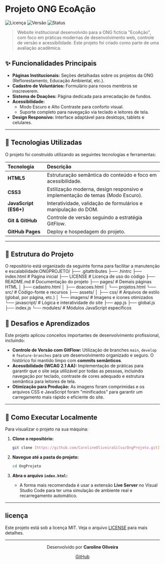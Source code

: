 # Projeto ONG EcoAção 

![Licença](https://img.shields.io/badge/license-MIT-blue.svg)
![Versão](https://img.shields.io/badge/version-v1.0.0-brightgreen)
![Status](https://img.shields.io/badge/status-conclu%C3%ADdo-success)

> Website institucional desenvolvido para a ONG fictícia "EcoAção", com foco em práticas modernas de desenvolvimento web, controle de versão e acessibilidade. Este projeto foi criado como parte de uma avaliação acadêmica.

<p align="center">
  </p>

## ✨ Funcionalidades Principais

* **Páginas Institucionais:** Seções detalhadas sobre os projetos da ONG (Reflorestamento, Educação Ambiental, etc.).
* **Cadastro de Voluntários:** Formulário para novos membros se inscreverem.
* **Sistema de Doações:** Página dedicada para arrecadação de fundos.
* **Acessibilidade:**
    * Modo Escuro e Alto Contraste para conforto visual.
    * Suporte completo para navegação via teclado e leitores de tela.
* **Design Responsivo:** Interface adaptável para desktops, tablets e celulares.

---

## 🚀 Tecnologias Utilizadas

O projeto foi construído utilizando as seguintes tecnologias e ferramentas:

| Tecnologia | Descrição |
| :--- | :--- |
| **HTML5** | Estruturação semântica do conteúdo e foco em acessibilidade. |
| **CSS3** | Estilização moderna, design responsivo e implementação de temas (Modo Escuro). |
| **JavaScript (ES6+)** | Interatividade, validação de formulários e manipulação do DOM. |
| **Git & GitHub** | Controle de versão seguindo a estratégia GitFlow. |
| **GitHub Pages**| Deploy e hospedagem do projeto. |

---

## 📂 Estrutura do Projeto

O repositório está organizado da seguinte forma para facilitar a manutenção e escalabilidade:ONGPROJETO/ ├── .gitattributes ├── .hintrc ├── index.html # Página inicial ├── LICENSE # Licença de uso do código ├── README.md # Documentação do projeto ├── pages/ # Demais páginas HTML │ ├── cadastro.html │ ├── doacoes.html │ └── projetos.html └── src/ # Código-fonte e recursos ├── assets/ │ ├── css/ # Arquivos de estilo (global, por página, etc.) │ └── imagens/ # Imagens e ícones otimizados └── javascript/ # Lógica e interatividade do site ├── app.js ├── global.js ├── index.js └── modules/ # Módulos JavaScript específicos      
## 🎯 Desafios e Aprendizados

Este projeto aplicou conceitos importantes de desenvolvimento profissional, incluindo:

* **Controle de Versão com GitFlow:** Utilização de branches `main`, `develop` e `feature-branches` para um desenvolvimento organizado e seguro. O histórico foi mantido limpo com **commits semânticos**.
* **Acessibilidade (WCAG 2.1 AA):** Implementação de práticas para garantir que o site seja utilizável por todas as pessoas, incluindo navegação por teclado, contraste de cores adequado e estrutura semântica para leitores de tela.
* **Otimização para Produção:** As imagens foram comprimidas e os arquivos CSS e JavaScript foram "minificados" para garantir um carregamento mais rápido e eficiente do site.

---

## 🏁 Como Executar Localmente

Para visualizar o projeto na sua máquina:

1.  **Clone o repositório:**
    ```bash
    git clone [https://github.com/CarolineOliveiraSilva/OngProjeto.git](https://github.com/CarolineOliveiraSilva/OngProjeto.git)
    ```

2.  **Navegue até a pasta do projeto:**
    ```bash
    cd OngProjeto
    ```

3.  **Abra o arquivo `index.html`:**
    * A forma mais recomendada é usar a extensão **Live Server** no Visual Studio Code para ter uma simulação de ambiente real e recarregamento automático.

---

##  licença

Este projeto está sob a licença MIT. Veja o arquivo [LICENSE](LICENSE) para mais detalhes.

---

<p align="center">
  Desenvolvido por <strong>Caroline Oliveira</strong>
</p>
<p align="center">
  <a href="https://github.com/CarolineOliveiraSilva">GitHub</a>
</p>
